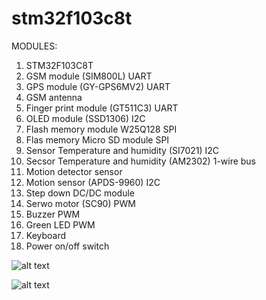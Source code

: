 # stm32f103c8t
  MODULES:
1. STM32F103C8T
2. GSM module (SIM800L)                           UART
3. GPS module (GY-GPS6MV2)                        UART
4. GSM antenna
5. Finger print module (GT511C3)                  UART 
6. OLED module  (SSD1306)                         I2C
7. Flash memory module W25Q128                    SPI
8. Flas memory Micro SD module                    SPI
9. Sensor Temperature and humidity (SI7021)       I2C
10. Secsor Temperature and humidity (AM2302)      1-wire bus
11. Motion detector sensor                        
12. Motion sensor (APDS-9960)                     I2C
13. Step down DC/DC module
14. Serwo motor (SC90)                            PWM
15. Buzzer                                        PWM
16. Green LED                                     PWM
17. Keyboard
18. Power on/off switch


![alt text](https://github.com/OlegDemk/stm32f103c8t/blob/master/20210217_151044.jpg)

![alt text](https://github.com/OlegDemk/stm32f103c8t/blob/master/20210217_151504.jpg)
